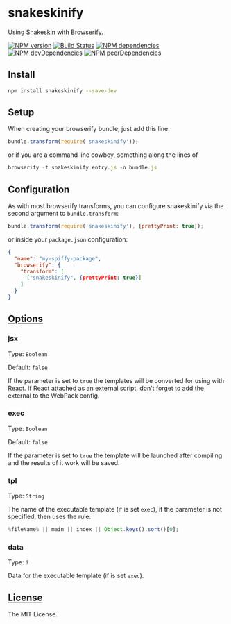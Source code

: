 snakeskinify
================

Using [Snakeskin](https://github.com/SnakeskinTpl/Snakeskin) with [Browserify](http://browserify.org).

[![NPM version](http://img.shields.io/npm/v/snakeskinify.svg?style=flat)](http://badge.fury.io/js/snakeskinify)
[![Build Status](http://img.shields.io/travis/SnakeskinTpl/snakeskinify.svg?style=flat&branch=master)](https://travis-ci.org/SnakeskinTpl/snakeskinify)
[![NPM dependencies](http://img.shields.io/david/SnakeskinTpl/snakeskinify.svg?style=flat)](https://david-dm.org/SnakeskinTpl/snakeskinify)
[![NPM devDependencies](http://img.shields.io/david/dev/SnakeskinTpl/snakeskinify.svg?style=flat)](https://david-dm.org/SnakeskinTpl/snakeskinify#info=devDependencies&view=table)
[![NPM peerDependencies](https://david-dm.org/SnakeskinTpl/snakeskinify/peer-status.svg)](https://david-dm.org/SnakeskinTpl/snakeskinify#info=peerDependencies)

## Install

```bash
npm install snakeskinify --save-dev
```

## Setup

When creating your browserify bundle, just add this line:

```js
bundle.transform(require('snakeskinify'));
```

or if you are a command line cowboy, something along the lines of

```js
browserify -t snakeskinify entry.js -o bundle.js
```

## Configuration

As with most browserify transforms, you can configure snakeskinify via the second argument to `bundle.transform`:

```js
bundle.transform(require('snakeskinify'), {prettyPrint: true});
```

or inside your `package.json` configuration:

```json
{
  "name": "my-spiffy-package",
  "browserify": {
    "transform": [
      ["snakeskinify", {prettyPrint: true}]
    ]
  }
}
```

## [Options](http://snakeskintpl.github.io/docs/api.html#compile--opt_params)
### jsx

Type: `Boolean`

Default: `false`

If the parameter is set to `true` the templates will be converted for using with [React](https://facebook.github.io/react/index.html).
If React attached as an external script, don't forget to add the external to the WebPack config.

### exec

Type: `Boolean`

Default: `false`

If the parameter is set to `true` the template will be launched after compiling and the results of it work will be saved.

### tpl

Type: `String`

The name of the executable template (if is set `exec`), if the parameter is not specified, then uses the rule:

```js
%fileName% || main || index || Object.keys().sort()[0];
```

### data

Type: `?`

Data for the executable template (if is set `exec`).

## [License](https://github.com/SnakeskinTpl/snakeskinify/blob/master/LICENSE)

The MIT License.
